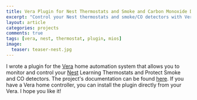 ```yaml
---
title: Vera Plugin for Nest Thermostats and Smoke and Carbon Monoxide Detectors
excerpt: "Control your Nest thermostats and smoke/CO detectors with Vera."
layout: article
categories: projects
comments: true
tags: [vera, nest, thermostat, plugin, mios]
image:
  teaser: teaser-nest.jpg
---
```


I wrote a plugin for the [Vera][] home automation system that allows you to monitor and control your [Nest][] Learning Thermostats and Protect Smoke and CO detectors.  The project's documentation can be found [here](/vera-nest/).  If you have a Vera home controller, you can install the plugin directly from your Vera.  I hope you like it!

[Nest]: http://www.nest.com
[Vera]: http://www.micasaverde.com
